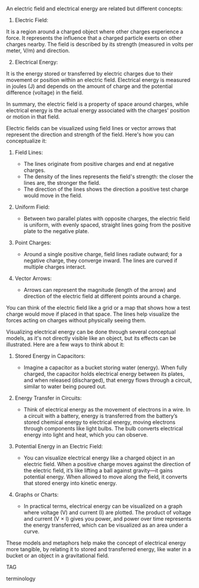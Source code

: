 An electric field and electrical energy are related but different concepts:

1. Electric Field: 

It is a region around a charged object where other charges experience a force. It represents the influence that a charged particle exerts on other charges nearby. The field is described by its strength (measured in volts per meter, V/m) and direction.

2. Electrical Energy: 

It is the energy stored or transferred by electric charges due to their movement or position within an electric field. Electrical energy is measured in joules (J) and depends on the amount of charge and the potential difference (voltage) in the field.

In summary, the electric field is a property of space around charges, while electrical energy is the actual energy associated with the charges' position or motion in that field.

Electric fields can be visualized using field lines or vector arrows that represent the direction and strength of the field. Here's how you can conceptualize it:

1. Field Lines: 

   - The lines originate from positive charges and end at negative charges.
   - The density of the lines represents the field's strength: the closer the lines are, the stronger the field.
   - The direction of the lines shows the direction a positive test charge would move in the field.

2. Uniform Field: 

   - Between two parallel plates with opposite charges, the electric field is uniform, with evenly spaced, straight lines going from the positive plate to the negative plate.
   
3. Point Charges: 

   - Around a single positive charge, field lines radiate outward; for a negative charge, they converge inward. The lines are curved if multiple charges interact.

4. Vector Arrows:

   - Arrows can represent the magnitude (length of the arrow) and direction of the electric field at different points around a charge.

You can think of the electric field like a grid or a map that shows how a test charge would move if placed in that space. The lines help visualize the forces acting on charges without physically seeing them.

Visualizing electrical energy can be done through several conceptual models, as it's not directly visible like an object, but its effects can be illustrated. Here are a few ways to think about it:

1. Stored Energy in Capacitors: 

   - Imagine a capacitor as a bucket storing water (energy). When fully charged, the capacitor holds electrical energy between its plates, and when released (discharged), that energy flows through a circuit, similar to water being poured out.

2. Energy Transfer in Circuits:

   - Think of electrical energy as the movement of electrons in a wire. In a circuit with a battery, energy is transferred from the battery’s stored chemical energy to electrical energy, moving electrons through components like light bulbs. The bulb converts electrical energy into light and heat, which you can observe.

3. Potential Energy in an Electric Field:

   - You can visualize electrical energy like a charged object in an electric field. When a positive charge moves against the direction of the electric field, it’s like lifting a ball against gravity—it gains potential energy. When allowed to move along the field, it converts that stored energy into kinetic energy.

4. Graphs or Charts:

   - In practical terms, electrical energy can be visualized on a graph where voltage (V) and current (I) are plotted. The product of voltage and current (V × I) gives you power, and power over time represents the energy transferred, which can be visualized as an area under a curve.

These models and metaphors help make the concept of electrical energy more tangible, by relating it to stored and transferred energy, like water in a bucket or an object in a gravitational field.

TAG

terminology
